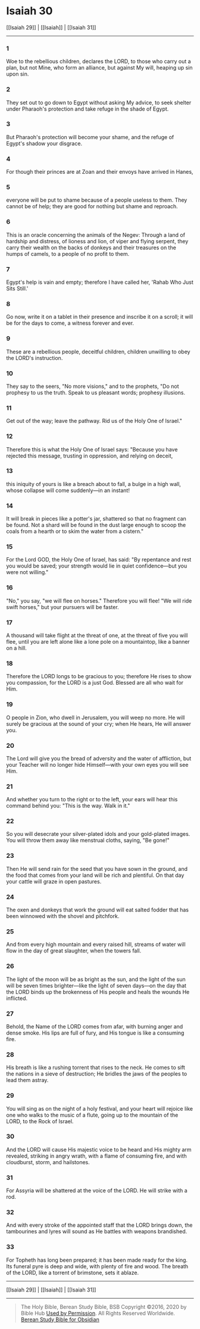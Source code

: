 # Isaiah 30

[[Isaiah 29]] | [[Isaiah]] | [[Isaiah 31]]

---

### 1
Woe to the rebellious children, declares the LORD, to those who carry out a plan, but not Mine, who form an alliance, but against My will, heaping up sin upon sin.

### 2
They set out to go down to Egypt without asking My advice, to seek shelter under Pharaoh's protection and take refuge in the shade of Egypt.

### 3
But Pharaoh's protection will become your shame, and the refuge of Egypt's shadow your disgrace.

### 4
For though their princes are at Zoan and their envoys have arrived in Hanes,

### 5
everyone will be put to shame because of a people useless to them. They cannot be of help; they are good for nothing but shame and reproach.

### 6
This is an oracle concerning the animals of the Negev: Through a land of hardship and distress, of lioness and lion, of viper and flying serpent, they carry their wealth on the backs of donkeys and their treasures on the humps of camels, to a people of no profit to them.

### 7
Egypt's help is vain and empty; therefore I have called her, 'Rahab Who Just Sits Still.'

### 8
Go now, write it on a tablet in their presence and inscribe it on a scroll; it will be for the days to come, a witness forever and ever.

### 9
These are a rebellious people, deceitful children, children unwilling to obey the LORD's instruction.

### 10
They say to the seers, "No more visions," and to the prophets, "Do not prophesy to us the truth. Speak to us pleasant words; prophesy illusions.

### 11
Get out of the way; leave the pathway. Rid us of the Holy One of Israel."

### 12
Therefore this is what the Holy One of Israel says: "Because you have rejected this message, trusting in oppression, and relying on deceit,

### 13
this iniquity of yours is like a breach about to fall, a bulge in a high wall, whose collapse will come suddenly—in an instant!

### 14
It will break in pieces like a potter's jar, shattered so that no fragment can be found. Not a shard will be found in the dust large enough to scoop the coals from a hearth or to skim the water from a cistern."

### 15
For the Lord GOD, the Holy One of Israel, has said: "By repentance and rest you would be saved; your strength would lie in quiet confidence—but you were not willing."

### 16
"No," you say, "we will flee on horses." Therefore you will flee! "We will ride swift horses," but your pursuers will be faster.

### 17
A thousand will take flight at the threat of one, at the threat of five you will flee, until you are left alone like a lone pole on a mountaintop, like a banner on a hill.

### 18
Therefore the LORD longs to be gracious to you; therefore He rises to show you compassion, for the LORD is a just God. Blessed are all who wait for Him.

### 19
O people in Zion, who dwell in Jerusalem, you will weep no more. He will surely be gracious at the sound of your cry; when He hears, He will answer you.

### 20
The Lord will give you the bread of adversity and the water of affliction, but your Teacher will no longer hide Himself—with your own eyes you will see Him.

### 21
And whether you turn to the right or to the left, your ears will hear this command behind you: "This is the way. Walk in it."

### 22
So you will desecrate your silver-plated idols and your gold-plated images. You will throw them away like menstrual cloths, saying, "Be gone!"

### 23
Then He will send rain for the seed that you have sown in the ground, and the food that comes from your land will be rich and plentiful. On that day your cattle will graze in open pastures.

### 24
The oxen and donkeys that work the ground will eat salted fodder that has been winnowed with the shovel and pitchfork.

### 25
And from every high mountain and every raised hill, streams of water will flow in the day of great slaughter, when the towers fall.

### 26
The light of the moon will be as bright as the sun, and the light of the sun will be seven times brighter—like the light of seven days—on the day that the LORD binds up the brokenness of His people and heals the wounds He inflicted.

### 27
Behold, the Name of the LORD comes from afar, with burning anger and dense smoke. His lips are full of fury, and His tongue is like a consuming fire.

### 28
His breath is like a rushing torrent that rises to the neck. He comes to sift the nations in a sieve of destruction; He bridles the jaws of the peoples to lead them astray.

### 29
You will sing as on the night of a holy festival, and your heart will rejoice like one who walks to the music of a flute, going up to the mountain of the LORD, to the Rock of Israel.

### 30
And the LORD will cause His majestic voice to be heard and His mighty arm revealed, striking in angry wrath, with a flame of consuming fire, and with cloudburst, storm, and hailstones.

### 31
For Assyria will be shattered at the voice of the LORD. He will strike with a rod.

### 32
And with every stroke of the appointed staff that the LORD brings down, the tambourines and lyres will sound as He battles with weapons brandished.

### 33
For Topheth has long been prepared; it has been made ready for the king. Its funeral pyre is deep and wide, with plenty of fire and wood. The breath of the LORD, like a torrent of brimstone, sets it ablaze.

---

[[Isaiah 29]] | [[Isaiah]] | [[Isaiah 31]]

---

> The Holy Bible, Berean Study Bible, BSB
> Copyright &copy;2016, 2020 by Bible Hub
> [Used by Permission](https://berean.bible/terms.htm). All Rights Reserved Worldwide.
> [Berean Study Bible for Obsidian](https://github.com/gapmiss/berean-study-bible-for-obsidian)

